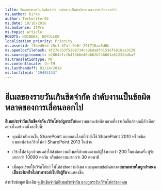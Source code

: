 ```yaml
---
title: อีเมลของรายวันเกินขีดจำกัด ลำดับงานเป็นข้อผิดพลาดของการเลื่อนออกไป
ms.author: kirks
author: Techwriter40
ms.date: 10/16/2018
ms.audience: ITPro
ms.topic: article
ROBOTS: NOINDEX, NOFOLLOW
localization_priority: Priority
ms.assetid: f3bed6ed-48c1-47af-9e6f-29f716aa8d6b
ms.openlocfilehash: 4f27e353f5208734ca9bda8fd1516f6818aa3129
ms.sourcegitcommit: e2864efcfb493b6e46b662b746661a61232bdba7
ms.translationtype: MT
ms.contentlocale: th-TH
ms.lasthandoff: 01/24/2019
ms.locfileid: "29493133"
---
```

# <a name="daily-email-limit-exceeded-workflow-is-suspended-error"></a>อีเมลของรายวันเกินขีดจำกัด ลำดับงานเป็นข้อผิดพลาดของการเลื่อนออกไป

 **อีเมลประจำวันเกินขีดจำกัด เวิร์กโฟลว์ถูกระงับ**ข้อความแสดงข้อผิดพลาดที่อาจเกิดขึ้นถ้าคุณมีตัวเลือกอย่างใดอย่างหนึ่งต่อไปนี้: 
  
- คุณมีลำดับงานใน SharePoint แบบออนไลน์ที่กำลังใช้ SharePoint 2010 หรือชนิดแพลตฟอร์มเวิร์กโฟลว์ SharePoint 2013 ในส่วน
    
- เวิร์กโฟลว์ถูกกำหนดค่าให้ส่งข้อความอีเมลที่กำหนดเองแก่ผู้ใช้มากกว่า 200 ในแต่ละครั้ง ผู้รับมากกว่า 10000 ต่อวัน หรือข้อความมากกว่า 30 ต่อนาที
    
- เมื่อคุณเรียกใช้เวิร์กโฟลว์ ไม่ได้ส่งข้อความอีเมล และคุณพบข้อผิดพลาด**สถานะภายในถูกกำหนดเป็นระงับหรือไม่สามารถส่งไปยังผู้รับ**จะแสดงขึ้น 
    
สำหรับข้อมูลเพิ่มเติม ดู[เกินขีดจำกัดอีเมลประจำวัน และถูกระงับเวิร์กโฟลว์ของคุณ](https://go.microsoft.com/fwlink/?Linkid=2031137)
  
